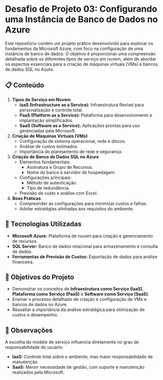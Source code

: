 <h1>Desafio de Projeto 03: Configurando uma Instância de Banco de Dados no Azure</h1>

<p>Este repositório contém um projeto prático desenvolvido para explorar os fundamentos da Microsoft Azure, com foco na configuração de uma instância de banco de dados. O objetivo é proporcionar uma compreensão detalhada sobre os diferentes tipos de serviço em nuvem, além de abordar os aspectos essenciais para a criação de máquinas virtuais (VMs) e bancos de dados SQL no Azure.</p>

<h2>📋 Conteúdo</h2>
 <ol>
  <li><strong>Tipos de Serviço em Nuvem</strong>
   <ul>
                <li><strong>IaaS (Infrastructure as a Service):</strong> Infraestrutura flexível para personalização e controle total.</li>
                <li><strong>PaaS (Platform as a Service):</strong> Plataforma para desenvolvimento e implantação simplificados.</li>
                <li><strong>SaaS (Software as a Service):</strong> Aplicações prontas para uso gerenciadas pela Microsoft.</li>
            </ul>
        </li>
        <li><strong>Criação de Máquinas Virtuais (VMs)</strong>
            <ul>
                <li>Configuração de sistema operacional, rede e discos.</li>
                <li>Análise de custos estimados.</li>
                <li>Importância do planejamento de rede e segurança.</li>
            </ul>
        </li>
        <li><strong>Criação de Banco de Dados SQL no Azure</strong>
            <ul>
                <li>Elementos fundamentais:
                    <ul>
                        <li>Assinatura e Grupo de Recursos.</li>
                        <li>Nome do banco e servidor de hospedagem.</li>
                    </ul>
                </li>
                <li>Configurações principais:
                    <ul>
                        <li>Método de autenticação.</li>
                        <li>Tipo de redundância.</li>
                    </ul>
                </li>
                <li>Previsão de custo e análise com Excel.</li>
            </ul>
        </li>
        <li><strong>Boas Práticas</strong>
            <ul>
                <li>Compreender as configurações para minimizar custos e falhas.</li>
                <li>Adotar estratégias alinhadas aos requisitos do ambiente.</li>
            </ul>
        </li>
    </ol>

<h2>🚀 Tecnologias Utilizadas</h2>
    <ul>
        <li><strong>Microsoft Azure:</strong> Plataforma de nuvem para criação e gerenciamento de recursos.</li>
        <li><strong>SQL Server:</strong> Banco de dados relacional para armazenamento e consulta de dados.</li>
        <li><strong>Ferramentas de Previsão de Custos:</strong> Exportação de dados para análise financeira.</li>
    </ul>

<h2>🎯 Objetivos do Projeto</h2>
    <ul>
        <li>Demonstrar os conceitos de <strong>Infraestrutura como Serviço (IaaS)</strong>, <strong>Plataforma como Serviço (PaaS)</strong> e <strong>Software como Serviço (SaaS)</strong>.</li>
        <li>Ensinar o processo detalhado de criação e configuração de VMs e bancos de dados no Azure.</li>
        <li>Ressaltar a importância da análise estratégica para otimização de custos e desempenho.</li>
    </ul>

   <h2>📝 Observações</h2>
    <p>A escolha do modelo de serviço influencia diretamente no grau de responsabilidade do usuário:</p>
    <ul>
        <li><strong>IaaS:</strong> Controle total sobre o ambiente, mas maior responsabilidade de manutenção.</li>
        <li><strong>SaaS:</strong> Menor necessidade de gestão, com suporte e manutenção realizados pela Microsoft.</li>
    </ul>
